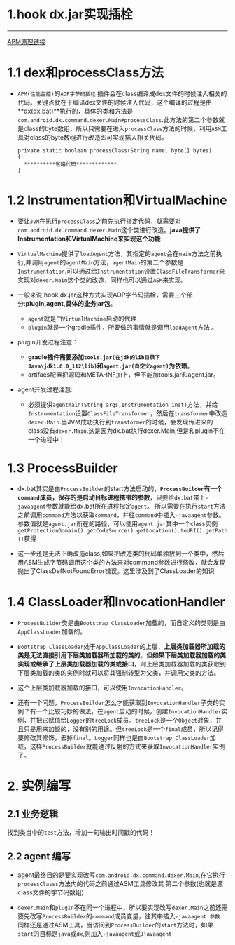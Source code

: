 # 1.hook dx.jar实现插栓
---
[APM原理链接](http://blog.csdn.net/sgwhp/article/details/50239747)
# 1.1 dex和processClass方法
- `APM(性能监控)`的`AOP字节码插栓` 插件会在class编译成dex文件的时候注入相关的代码。关键点就在于编译dex文件的时候注入代码，这个编译的过程是由**dx(dx.bat)**执行的，具体的类和方法是`com.android.dx.command.dexer.Main#processClass`.此方法的第二个参数就是class的byte数组，所以只需要在进入`processClass`方法的时候，利用`ASM`工具对class的byte数组进行改造即可实现插入相关代码。

	  private static boolean processClass(String name, byte[] bytes)
	  {
		**********省略代码*************
	  }


# 1.2 Instrumentation和VirtualMachine
- 要让`JVM`在执行`processClass`之前先执行指定代码，就需要对`com.android.dx.command.dexer.Main`这个类进行改造。**java提供了Instrumentation和VirtualMachine来实现这个功能**

- `VirtualMachine`提供了`loadAgent`方法，其指定的`agent`会在`main`方法之前执行,并调用`agent`的`agentMain`方法，`agentMain`的第二个参数是`Instrumentation`.可以通过给`Instrumentation`设置`ClassFileTransformer`来实现对`dexer.Main`这个类的改造，同样也可以通过`ASM`来实现。

- 一般来说,hook dx.jar这种方式实现AOP字节码插栓，需要三个部分:**plugin,agent,具体的业务jar包**。
	- `agent`就是由`VirtualMachine`启动的代理
	- `plugin`就是一个gradle插件，所要做的事情就是调用`loadAgent`方法 。


- plugin开发过程注意：
	- **gradle插件需要添加`tools.jar(在jdk的lib目录下Java\jdk1.8.0_112\lib)`和`agent.jar(自定义agent)`为依赖**。
	- artifacs配置把源码和META-INF加上，但不能加tools.jar和agent.jar。 

- agent开发过程注意:
	- 必须提供`agentmain(String args,Instrumentation inst)`方法，并给`Instrumentation`设置`ClassFileTransformer`，然后在`transformer`中改造`dexer.Main`.当JVM成功执行到`transformer`的时候，会发现传进来的class没有`dexer.Main`.这是因为dx.bat执行dexer.Main,但是和plugin不在一个进程中！


# 1.3 ProcessBuilder
- dx.bat其实是由`ProcessBuilder`的start方法启动的，**`ProcessBuilder`有一个`command`成员，保存的是启动目标进程携带的参数**，只要给`dx.bat`带上`-javaagent`参数就能给dx.bat所在进程指定`agent`。 所以需要在执行`start`方法之前调用`command`方法以获取`command`，并往`command`中插入`-javaagent`参数。 参数值就是`agent.jar`所在的路径，可以使用`agent.jar`其中一个class实例`getProtectionDomain().getCodeSource().getLocation().toURI().getPath()`获得

- 这一步还是无法正确改造class,如果把改造类的代码单独放到一个类中，然后用ASM生成字节码调用这个类的方法来对command参数进行修改，就会发现抛出了ClassDefNotFoundError错误。这里涉及到了ClassLoader的知识

# 1.4 ClassLoader和InvocationHandler
- `ProcessBuilder`类是由`Bootstrap ClassLoader`加载的，而自定义的类则是由`AppClassLoader`加载的。

- `Bootstrap ClassLoader`处于`AppClassLoader`的上层，**上层类加载器所加载的类是无法直接引用下层类加载器所加载的类的**。但**如果下层类加载器加载的类实现或继承了上层类加载器加载的类或接口**，则上层类加载器加载的类获取到下层类加载的类的实例时就可以将其强制转型为父类，并调用父类的方法。

- 这个上层类加载器加载的接口，可以使用`InvocationHandler`。

- 还有一个问题，`ProcessBuilder`怎么才能获取到`InvocationHandler`子类的实例？有一个比较巧妙的做法，在`agent`启动的时候，创建`InvocationHandler`实例，并把它赋值给`Logger`的`treeLock`成员。`treeLock`是一个`Object`对象，并且只是用来加锁的，没有别的用途。但`treeLock`是一个`final`成员，所以记得要修改其修饰，去掉`final`。`Logger`同样也是由`Bootstrap ClassLoader`加载，这样`ProcessBuilder`就能通过反射的方式来获取`InvocationHandler`实例了。

# 2. 实例编写
## 2.1 业务逻辑
找到类当中的`test`方法，增加一句输出时间戳的代码！

## 2.2 agent 编写
- agent最终目的是要实现改写`com.android.dx.command.dexer.Main`,在它执行`processClasss`方法内的代码之前通过ASM工具修改其 第二个参数(也就是源class文件的字节码数组)

- `dexer.Main`和`plugin`不在同一个进程中，所以要实现改写`dexer.Main`之前还需要先改写`ProcessBuilder`的`command`成员变量，往其中插入`-javaagent 参数`.同样还是通过ASM工具，当访问到`ProcessBuilder`的`start`方法时，如果`start`的目标是`java`或`dx`,则加入`-javaagent`或`Jjavaagent`

